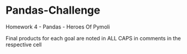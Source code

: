 # Pandas-Challenge
Homework 4 - Pandas - Heroes Of Pymoli

Final products for each goal are noted in ALL CAPS in comments in the respective cell
